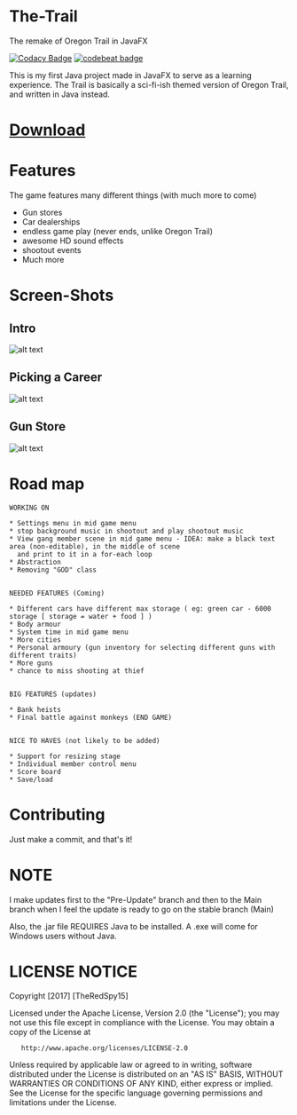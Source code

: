# The-Trail
The remake of Oregon Trail in JavaFX

[![Codacy Badge](https://api.codacy.com/project/badge/Grade/99a9da07e094482d921f1930eaca3a5f)](https://www.codacy.com/app/hjadar15/The-Trail?utm_source=github.com&amp;utm_medium=referral&amp;utm_content=TheRedSpy15/The-Trail&amp;utm_campaign=Badge_Grade)
[![codebeat badge](https://codebeat.co/badges/887b7850-0e7b-4e5b-8c0f-925ba5d31f99)](https://codebeat.co/projects/github-com-theredspy15-the-trail-pre-update-branch)


This is my first Java project made in JavaFX to serve as a learning experience.
The Trail is basically a sci-fi-ish themed version of Oregon Trail, and written in Java instead.

# [Download](https://github.com/TheRedSpy15/The-Trail/releases)

# Features

The game features many different things (with much more to come)
- Gun stores
- Car dealerships
- endless game play (never ends, unlike Oregon Trail)
- awesome HD sound effects
- shootout events
- Much more

# Screen-Shots

## Intro

![alt text](https://s8.postimg.org/k1hn7kbbp/startscene.jpg "Intro")

## Picking a Career

![alt text](https://s8.postimg.org/6xc2uv3ud/careerscene.jpg "Career")

## Gun Store

![alt text](https://s8.postimg.org/6kkoootad/gunstorescene.jpg "GunStore")


# Road map

    WORKING ON

    * Settings menu in mid game menu
    * stop background music in shootout and play shootout music
    * View gang member scene in mid game menu - IDEA: make a black text area (non-editable), in the middle of scene
      and print to it in a for-each loop
    * Abstraction
    * Removing "GOD" class


    NEEDED FEATURES (Coming)

    * Different cars have different max storage ( eg: green car - 6000 storage [ storage = water + food ] )
    * Body armour
    * System time in mid game menu
    * More cities
    * Personal armoury (gun inventory for selecting different guns with different traits)
    * More guns
    * chance to miss shooting at thief


    BIG FEATURES (updates)

    * Bank heists
    * Final battle against monkeys (END GAME)


    NICE TO HAVES (not likely to be added)

    * Support for resizing stage
    * Individual member control menu
    * Score board
    * Save/load
    
# Contributing

Just make a commit, and that's it!

# NOTE

I make updates first to the "Pre-Update" branch and then to the Main branch when I feel the update is ready to go on the stable branch (Main)

Also, the .jar file REQUIRES Java to be installed. A .exe will come for Windows users without Java.

# LICENSE NOTICE

Copyright [2017] [TheRedSpy15]

   Licensed under the Apache License, Version 2.0 (the "License");
   you may not use this file except in compliance with the License.
   You may obtain a copy of the License at

       http://www.apache.org/licenses/LICENSE-2.0

   Unless required by applicable law or agreed to in writing, software
   distributed under the License is distributed on an "AS IS" BASIS,
   WITHOUT WARRANTIES OR CONDITIONS OF ANY KIND, either express or implied.
   See the License for the specific language governing permissions and
   limitations under the License.
